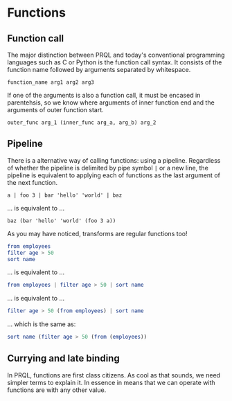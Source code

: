 # Functions

## Function call

The major distinction between PRQL and today's conventional programming
languages such as C or Python is the function call syntax.
It consists of the function name followed by arguments separated by whitespace.

```prql_no_test
function_name arg1 arg2 arg3
```

If one of the arguments is also a function call, it must be encased in parentehsis,
so we know where arguments of inner function end and the arguments of outer function start.

```prql_no_test
outer_func arg_1 (inner_func arg_a, arg_b) arg_2
```

## Pipeline

There is a alternative way of calling functions: using a pipeline.
Regardless of whether the pipeline is delimited by pipe symbol `|` or a new line,
the pipeline is equivalent to applying each of functions as the last argument of the next function.

```prql_no_test
a | foo 3 | bar 'hello' 'world' | baz
```

... is equivalent to ...

```prql_no_test
baz (bar 'hello' 'world' (foo 3 a))
```

As you may have noticed, transforms are regular functions too!

```elm
from employees
filter age > 50
sort name
```

... is equivalent to ...

```elm
from employees | filter age > 50 | sort name
```

... is equivalent to ...

```elm
filter age > 50 (from employees) | sort name
```

... which is the same as:

```elm
sort name (filter age > 50 (from (employees))
```

## Currying and late binding

In PRQL, functions are first class citizens.
As cool as that sounds, we need simpler terms to explain it.
In essence in means that we can operate with functions are with any other value.

<!-- TODO -->
